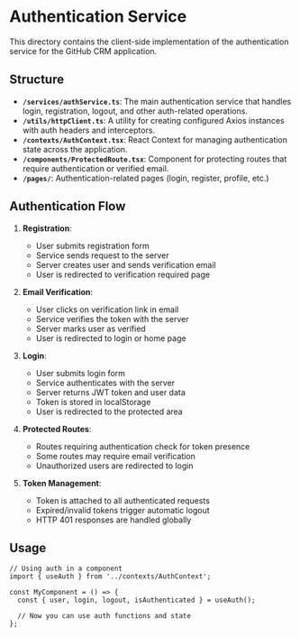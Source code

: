 # Authentication Service

This directory contains the client-side implementation of the authentication service for the GitHub CRM application.

## Structure

- **`/services/authService.ts`**: The main authentication service that handles login, registration, logout, and other auth-related operations.
- **`/utils/httpClient.ts`**: A utility for creating configured Axios instances with auth headers and interceptors.
- **`/contexts/AuthContext.tsx`**: React Context for managing authentication state across the application.
- **`/components/ProtectedRoute.tsx`**: Component for protecting routes that require authentication or verified email.
- **`/pages/`**: Authentication-related pages (login, register, profile, etc.)

## Authentication Flow

1. **Registration**:

   - User submits registration form
   - Service sends request to the server
   - Server creates user and sends verification email
   - User is redirected to verification required page

2. **Email Verification**:

   - User clicks on verification link in email
   - Service verifies the token with the server
   - Server marks user as verified
   - User is redirected to login or home page

3. **Login**:

   - User submits login form
   - Service authenticates with the server
   - Server returns JWT token and user data
   - Token is stored in localStorage
   - User is redirected to the protected area

4. **Protected Routes**:

   - Routes requiring authentication check for token presence
   - Some routes may require email verification
   - Unauthorized users are redirected to login

5. **Token Management**:
   - Token is attached to all authenticated requests
   - Expired/invalid tokens trigger automatic logout
   - HTTP 401 responses are handled globally

## Usage

```tsx
// Using auth in a component
import { useAuth } from '../contexts/AuthContext';

const MyComponent = () => {
  const { user, login, logout, isAuthenticated } = useAuth();

  // Now you can use auth functions and state
};
```
